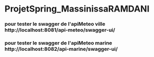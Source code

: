 # ProjetSpring_MassinissaRAMDANI
### pour tester le swagger de l'apiMeteo ville http://localhost:8081/api-meteo/swagger-ui/
### pour tester le swagger de l'apiMeteo marine http://localhost:8082/api-marine/swagger-ui/
